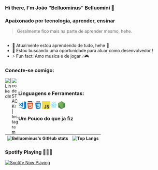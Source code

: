 ### Hi there, I'm João "Belluominus" Belluomini  👋
### Apaixonado por tecnologia,  aprender, ensinar 
> Geralmente fico mais na parte de aprender mesmo, hehe.
##

- 🌱 Atualmente estou aprendendo de tudo, hehe 🤣
- 🏢 Estou buscando uma oportunidade para atuar como desenvolvedor !
- ⚡ Fun fact: Amo musica e de jogar 🎶🎮

### Conecte-se comigo:
<p><a href="https://www.linkedin.com/in/joão-pedro-da-silva-correia-belluomini-7b7584178/"><img align="left" alt="| LinkedIn" width="22px" src="https://cdn.jsdelivr.net/npm/simple-icons@v3/icons/linkedin.svg" /></a>
<a href="https://www.instagram.com/bellumoni/"><img align="left" alt="codeSTACKr | Instagram" width="22px" src="https://cdn.jsdelivr.net/npm/simple-icons@v3/icons/instagram.svg" />
<br /></a></p>



### Linguagens e Ferramentas:

<img align="left" alt="Visual Studio Code" width="26px" src="https://raw.githubusercontent.com/github/explore/80688e429a7d4ef2fca1e82350fe8e3517d3494d/topics/visual-studio-code/visual-studio-code.png" />
<img align="left" alt="HTML5" width="26px" src="https://raw.githubusercontent.com/github/explore/80688e429a7d4ef2fca1e82350fe8e3517d3494d/topics/html/html.png" />
<img align="left" alt="CSS3" width="26px" src="https://raw.githubusercontent.com/github/explore/80688e429a7d4ef2fca1e82350fe8e3517d3494d/topics/css/css.png" />
<img align="left" alt="JavaScript" width="26px" src="https://raw.githubusercontent.com/github/explore/80688e429a7d4ef2fca1e82350fe8e3517d3494d/topics/javascript/javascript.png" />
<img align="left" alt="React" width="26px" src="https://raw.githubusercontent.com/github/explore/80688e429a7d4ef2fca1e82350fe8e3517d3494d/topics/react/react.png" />
<img align="left" alt="Node.js" width="26px" src="https://raw.githubusercontent.com/github/explore/80688e429a7d4ef2fca1e82350fe8e3517d3494d/topics/nodejs/nodejs.png" />

<br />

##

### Um Pouco do que ja fiz

![Belluominus's GitHub stats](https://github-readme-stats-belluominus.vercel.app/api?username=Belluominus&show_icons=true&theme=synthwave&hide=issues)| ![Top Langs](https://github-readme-stats.vercel.app/api/top-langs/?username=Belluominus&layout=compact&theme=synthwave)
:-------------------------:|-------



### Spotify Playing 🎸🎵🎶

[<img src="https://spotify-now-playing-red.vercel.app/api/spotify-playing" alt="Spotify Now Playing" width="350" />](https://open.spotify.com/user/belluominus?si=f6f32706fd6d4f48)
